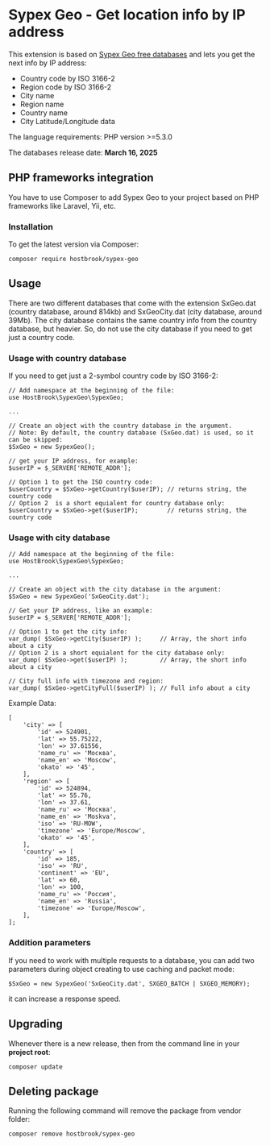 # Sypex Geo - Get location info by IP address

This extension is based on [Sypex Geo free databases](https://sypexgeo.net/) and lets you get the next info by IP address:

- Country code by ISO 3166-2
- Region code by ISO 3166-2
- City name
- Region name
- Country name
- City Latitude/Longitude data

The language requirements: PHP version >=5.3.0

The databases release date: **March 16, 2025**

## PHP frameworks integration

You have to use Composer to add Sypex Geo to your project based on PHP frameworks like Laravel, Yii, etc.

### Installation

To get the latest version via Composer:

```shell
composer require hostbrook/sypex-geo
```

## Usage

There are two different databases that come with the extension SxGeo.dat (country database, around 814kb) and SxGeoCity.dat (city database, around 39Mb).
The city database contains the same country info from the country database, but heavier. So, do not use the city database if you need to get just a country code.

### Usage with country database

If you need to get just a 2-symbol country code by ISO 3166-2:

```shell
// Add namespace at the beginning of the file:
use HostBrook\SypexGeo\SypexGeo;

...

// Create an object with the country database in the argument.
// Note: By default, the country database (SxGeo.dat) is used, so it can be skipped:
$SxGeo = new SypexGeo();

// get your IP address, for example:
$userIP = $_SERVER['REMOTE_ADDR'];

// Option 1 to get the ISO country code:
$userCountry = $SxGeo->getCountry($userIP); // returns string, the country code
// Option 2  is a short equialent for country database only:
$userCountry = $SxGeo->get($userIP);        // returns string, the country code

```

### Usage with city database

```shell
// Add namespace at the beginning of the file:
use HostBrook\SypexGeo\SypexGeo;

...

// Create an object with the city database in the argument:
$SxGeo = new SypexGeo('SxGeoCity.dat');

// Get your IP address, like an example:
$userIP = $_SERVER['REMOTE_ADDR'];

// Option 1 to get the city info:
var_dump( $SxGeo->getCity($userIP) );     // Array, the short info about a city
// Option 2 is a short equialent for the city database only:
var_dump( $SxGeo->get($userIP) );         // Array, the short info about a city

// City full info with timezone and region:
var_dump( $SxGeo->getCityFull($userIP) ); // Full info about a city

```

Example Data:

```shell
[
    'city' => [
        'id' => 524901,
        'lat' => 55.75222,
        'lon' => 37.61556,
        'name_ru' => 'Москва',
        'name_en' => 'Moscow',
        'okato' => '45',
    ],
    'region' => [
        'id' => 524894,
        'lat' => 55.76,
        'lon' => 37.61,
        'name_ru' => 'Москва',
        'name_en' => 'Moskva',
        'iso' => 'RU-MOW',
        'timezone' => 'Europe/Moscow',
        'okato' => '45',
    ],
    'country' => [
        'id' => 185,
        'iso' => 'RU',
        'continent' => 'EU',
        'lat' => 60,
        'lon' => 100,
        'name_ru' => 'Россия',
        'name_en' => 'Russia',
        'timezone' => 'Europe/Moscow',
    ],
];

```

### Addition parameters

If you need to work with multiple requests to a database, you can add two parameters during object creating to use caching and packet mode:

```shell
$SxGeo = new SypexGeo('SxGeoCity.dat', SXGEO_BATCH | SXGEO_MEMORY);
```

it can increase a response speed.

## Upgrading

Whenever there is a new release, then from the command line in your **project root**:

```shell
composer update
```

## Deleting package

Running the following command will remove the package from vendor folder:

```shell
composer remove hostbrook/sypex-geo
```
